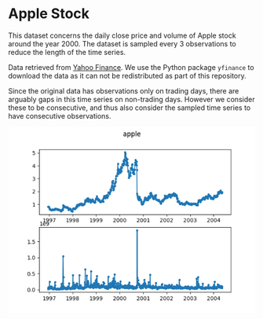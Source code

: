 # Apple Stock

This dataset concerns the daily close price and volume of Apple stock around 
the year 2000. The dataset is sampled every 3 observations to reduce the 
length of the time series.

Data retrieved from [Yahoo 
Finance](https://finance.yahoo.com/quote/AAPL/history?period1=850348800&period2=1084579200&interval=1d&filter=history&frequency=1d). 
We use the Python package ``yfinance`` to download the data as it can not be 
redistributed as part of this repository.

Since the original data has observations only on trading days, there are 
arguably gaps in this time series on non-trading days. However we consider 
these to be consecutive, and thus also consider the sampled time series to 
have consecutive observations.

![Plot of apple dataset](./apple.png)
